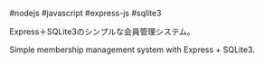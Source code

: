 #nodejs #javascript #express-js #sqlite3

Express＋SQLite3のシンプルな会員管理システム。

Simple membership management system with Express + SQLite3.
